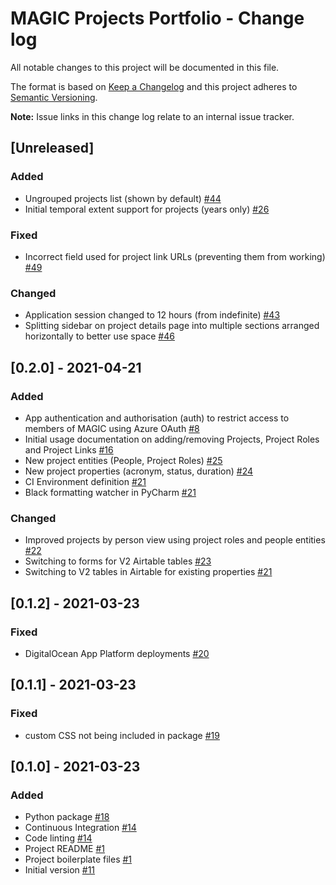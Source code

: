 # MAGIC Projects Portfolio - Change log

All notable changes to this project will be documented in this file.

The format is based on [Keep a Changelog](http://keepachangelog.com/en/1.0.0/)
and this project adheres to [Semantic Versioning](http://semver.org/spec/v2.0.0.html).

**Note:** Issue links in this change log relate to an internal issue tracker.

## [Unreleased]

### Added

* Ungrouped projects list (shown by default)
  [#44](https://gitlab.data.bas.ac.uk/MAGIC/magic-projects-portfolio/-/issues/44)
* Initial temporal extent support for projects (years only)
  [#26](https://gitlab.data.bas.ac.uk/MAGIC/magic-projects-portfolio/-/issues/26)

### Fixed

* Incorrect field used for project link URLs (preventing them from working)
  [#49](https://gitlab.data.bas.ac.uk/MAGIC/magic-projects-portfolio/-/issues/49)

### Changed

* Application session changed to 12 hours (from indefinite)
  [#43](https://gitlab.data.bas.ac.uk/MAGIC/magic-projects-portfolio/-/issues/43)
* Splitting sidebar on project details page into multiple sections arranged horizontally to better use space
  [#46](https://gitlab.data.bas.ac.uk/MAGIC/magic-projects-portfolio/-/issues/46)

## [0.2.0] - 2021-04-21

### Added

* App authentication and authorisation (auth) to restrict access to members of MAGIC using Azure OAuth
  [#8](https://gitlab.data.bas.ac.uk/MAGIC/magic-projects-portfolio/-/issues/8)
* Initial usage documentation on adding/removing Projects, Project Roles and Project Links
  [#16](https://gitlab.data.bas.ac.uk/MAGIC/magic-projects-portfolio/-/issues/16)
* New project entities (People, Project Roles)
  [#25](https://gitlab.data.bas.ac.uk/MAGIC/magic-projects-portfolio/-/issues/25)
* New project properties (acronym, status, duration)
  [#24](https://gitlab.data.bas.ac.uk/MAGIC/magic-projects-portfolio/-/issues/24)
* CI Environment definition
  [#21](https://gitlab.data.bas.ac.uk/MAGIC/magic-projects-portfolio/-/issues/21)
* Black formatting watcher in PyCharm
  [#21](https://gitlab.data.bas.ac.uk/MAGIC/magic-projects-portfolio/-/issues/21)

### Changed

* Improved projects by person view using project roles and people entities
  [#22](https://gitlab.data.bas.ac.uk/MAGIC/magic-projects-portfolio/-/issues/22)
* Switching to forms for V2 Airtable tables
  [#23](https://gitlab.data.bas.ac.uk/MAGIC/magic-projects-portfolio/-/issues23)
* Switching to V2 tables in Airtable for existing properties
  [#21](https://gitlab.data.bas.ac.uk/MAGIC/magic-projects-portfolio/-/issues/21)

## [0.1.2] - 2021-03-23

### Fixed

* DigitalOcean App Platform deployments
  [#20](https://gitlab.data.bas.ac.uk/MAGIC/magic-projects-portfolio/-/issues/20)

## [0.1.1] - 2021-03-23

### Fixed

* custom CSS not being included in package
  [#19](https://gitlab.data.bas.ac.uk/MAGIC/magic-projects-portfolio/-/issues/19)

## [0.1.0] - 2021-03-23

### Added

* Python package
  [#18](https://gitlab.data.bas.ac.uk/MAGIC/magic-projects-portfolio/-/issues/18)
* Continuous Integration
  [#14](https://gitlab.data.bas.ac.uk/MAGIC/magic-projects-portfolio/-/issues/14)
* Code linting
  [#14](https://gitlab.data.bas.ac.uk/MAGIC/magic-projects-portfolio/-/issues/14)
* Project README
  [#1](https://gitlab.data.bas.ac.uk/MAGIC/magic-projects-portfolio/-/issues/1)
* Project boilerplate files
  [#1](https://gitlab.data.bas.ac.uk/MAGIC/magic-projects-portfolio/-/issues/1)
* Initial version
  [#11](https://gitlab.data.bas.ac.uk/MAGIC/magic-projects-portfolio/-/issues/11)
